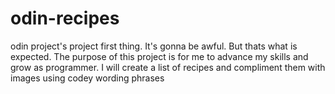 # odin-recipes
odin project's project first thing. It's gonna be awful. But thats what is expected.
The purpose of this project is for me to advance my skills and grow as programmer. I will create a list of recipes and compliment them with images using codey wording phrases 

